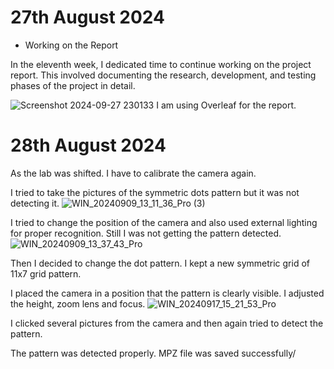 # 27th August 2024
* Working on the Report 

In the eleventh week, I dedicated time to continue working on the project report. This involved documenting the research, development, and testing phases of the project in detail.

![Screenshot 2024-09-27 230133](https://github.com/user-attachments/assets/a06ec37f-30f9-4bb7-810e-2e09ed6025f1)
I am using Overleaf for the report.


# 28th August 2024
As the lab was shifted. I have to calibrate the camera again.



I tried to take the pictures of the symmetric dots pattern but it was not detecting it.
![WIN_20240909_13_11_36_Pro (3)](https://github.com/user-attachments/assets/015aad74-8acd-4b89-b8a0-561c43a9bae2)

I tried to change the position of the camera and also used external lighting for proper recognition. Still I was not getting the pattern detected.
![WIN_20240909_13_37_43_Pro](https://github.com/user-attachments/assets/3db2a44d-3179-4272-9b37-89c5b170c253)


Then I decided to change the dot pattern. I kept a new symmetric grid of 11x7 grid pattern. 


I placed the camera in a position that the pattern is clearly visible. I adjusted the height, zoom lens and focus.
![WIN_20240917_15_21_53_Pro](https://github.com/user-attachments/assets/8c55580d-1cfb-400e-9a49-8ebd1682d190)


I clicked several pictures from the camera and then again tried to detect the pattern.


The pattern was detected properly.
MPZ file was saved successfully/


